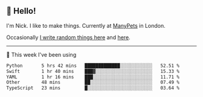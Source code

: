 ## 👋 Hello! 

I'm Nick. I like to make things. Currently at [ManyPets](https://manypets.com) in London.

Occasionally [I write random things here](https://nicksnell.com) and [here](https://twitter.com/nicksnell).

-------

🚀 This week I've been using

<!--START_SECTION:waka-->

```txt
Python       5 hrs 42 mins   █████████████░░░░░░░░░░░░   52.51 %
Swift        1 hr 40 mins    ███▓░░░░░░░░░░░░░░░░░░░░░   15.33 %
YAML         1 hr 16 mins    ███░░░░░░░░░░░░░░░░░░░░░░   11.71 %
Other        48 mins         ██░░░░░░░░░░░░░░░░░░░░░░░   07.49 %
TypeScript   23 mins         █░░░░░░░░░░░░░░░░░░░░░░░░   03.64 %
```

<!--END_SECTION:waka-->
